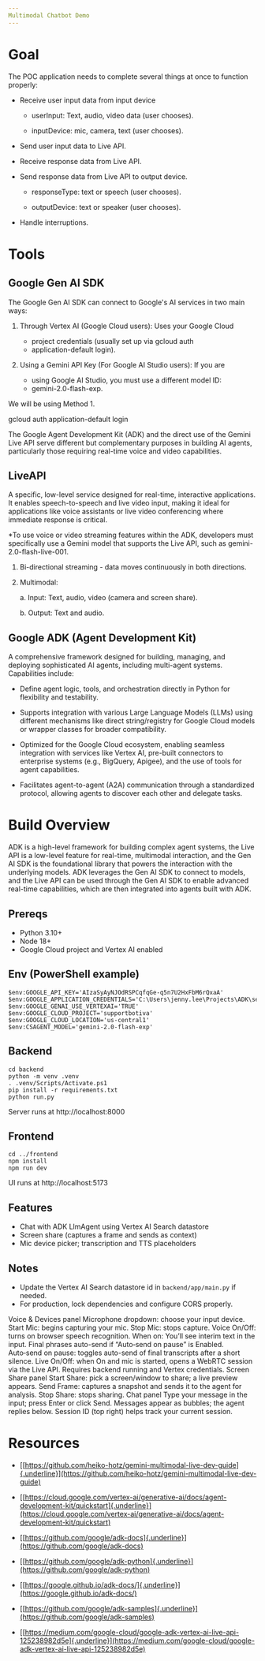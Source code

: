 ```yaml
---
Multimodal Chatbot Demo
---
```


# Goal

The POC application needs to complete several things at once to function
properly:

-   Receive user input data from input device

    -   userInput: Text, audio, video data (user chooses).

    -   inputDevice: mic, camera, text (user chooses).

-   Send user input data to Live API.

-   Receive response data from Live API.

-   Send response data from Live API to output device.

    -   responseType: text or speech (user chooses).

    -   outputDevice: text or speaker (user chooses).

-   Handle interruptions.

# Tools

## Google Gen AI SDK

The Google Gen AI SDK can connect to Google's AI services in two main
ways:

1.  Through Vertex AI (Google Cloud users): Uses your Google Cloud
    - project credentials (usually set up via gcloud auth
    - application-default login).

2.  Using a Gemini API Key (For Google AI Studio users): If you are
    - using Google AI Studio, you must use a different model ID:
    - gemini-2.0-flash-exp.

We will be using Method 1.

gcloud auth application-default login

The Google Agent Development Kit (ADK) and the direct use of the Gemini
Live API serve different but complementary purposes in building AI
agents, particularly those requiring real-time voice and video
capabilities.

## LiveAPI

A specific, low-level service designed for real-time, interactive
applications. It enables speech-to-speech and live video input, making
it ideal for applications like voice assistants or live video
conferencing where immediate response is critical.

\*To use voice or video streaming features within the ADK, developers
must specifically use a Gemini model that supports the Live API, such as
gemini-2.0-flash-live-001.

1.  Bi-directional streaming - data moves continuously in both directions.

2.  Multimodal:

    a.  Input: Text, audio, video (camera and screen share).

    b.  Output: Text and audio.

## Google ADK (Agent Development Kit)

A comprehensive framework designed for building, managing, and deploying
sophisticated AI agents, including multi-agent systems. Capabilities
include:

-   Define agent logic, tools, and orchestration directly in Python for flexibility and testability.

-   Supports integration with various Large Language Models (LLMs) using different mechanisms like direct string/registry for Google Cloud models or wrapper classes for broader compatibility.

-   Optimized for the Google Cloud ecosystem, enabling seamless integration with services like Vertex AI, pre-built connectors to enterprise systems (e.g., BigQuery, Apigee), and the use of tools for agent capabilities.

-   Facilitates agent-to-agent (A2A) communication through a standardized protocol, allowing agents to discover each other and delegate tasks.

# Build Overview

ADK is a high-level framework for building complex agent systems, the
Live API is a low-level feature for real-time, multimodal interaction,
and the Gen AI SDK is the foundational library that powers the
interaction with the underlying models. ADK leverages the Gen AI SDK to
connect to models, and the Live API can be used through the Gen AI SDK
to enable advanced real-time capabilities, which are then integrated
into agents built with ADK.


## Prereqs
- Python 3.10+
- Node 18+
- Google Cloud project and Vertex AI enabled

## Env (PowerShell example)
```
$env:GOOGLE_API_KEY='AIzaSyAyNJOdRSPCqfqGe-q5n7U2HxFbM6rQxaA'
$env:GOOGLE_APPLICATION_CREDENTIALS='C:\Users\jenny.lee\Projects\ADK\serviceKey.json'
$env:GOOGLE_GENAI_USE_VERTEXAI='TRUE'
$env:GOOGLE_CLOUD_PROJECT='supportbotiva'
$env:GOOGLE_CLOUD_LOCATION='us-central1'
$env:CSAGENT_MODEL='gemini-2.0-flash-exp'
```

## Backend
```
cd backend
python -m venv .venv
. .venv/Scripts/Activate.ps1
pip install -r requirements.txt
python run.py
```
Server runs at http://localhost:8000

## Frontend
```
cd ../frontend
npm install
npm run dev
```
UI runs at http://localhost:5173

## Features
- Chat with ADK LlmAgent using Vertex AI Search datastore
- Screen share (captures a frame and sends as context)
- Mic device picker; transcription and TTS placeholders

## Notes
- Update the Vertex AI Search datastore id in `backend/app/main.py` if needed.
- For production, lock dependencies and configure CORS properly.

Voice & Devices panel
Microphone dropdown: choose your input device.
Start Mic: begins capturing your mic. Stop Mic: stops capture.
Voice On/Off: turns on browser speech recognition. When on:
You’ll see interim text in the input.
Final phrases auto-send if “Auto‑send on pause” is Enabled.
Auto‑send on pause: toggles auto-send of final transcripts after a short silence.
Live On/Off: when On and mic is started, opens a WebRTC session via the Live API. Requires backend running and Vertex credentials.
Screen Share panel
Start Share: pick a screen/window to share; a live preview appears.
Send Frame: captures a snapshot and sends it to the agent for analysis.
Stop Share: stops sharing.
Chat panel
Type your message in the input; press Enter or click Send.
Messages appear as bubbles; the agent replies below.
Session ID (top right) helps track your current session.

# Resources

-   [[https://github.com/heiko-hotz/gemini-multimodal-live-dev-guide]{.underline}](https://github.com/heiko-hotz/gemini-multimodal-live-dev-guide)

-   [[https://cloud.google.com/vertex-ai/generative-ai/docs/agent-development-kit/quickstart]{.underline}](https://cloud.google.com/vertex-ai/generative-ai/docs/agent-development-kit/quickstart)

-   [[https://github.com/google/adk-docs]{.underline}](https://github.com/google/adk-docs)

-   [[https://github.com/google/adk-python]{.underline}](https://github.com/google/adk-python)

-   [[https://google.github.io/adk-docs/]{.underline}](https://google.github.io/adk-docs/)

-   [[https://github.com/google/adk-samples]{.underline}](https://github.com/google/adk-samples)

-   [[https://medium.com/google-cloud/google-adk-vertex-ai-live-api-125238982d5e]{.underline}](https://medium.com/google-cloud/google-adk-vertex-ai-live-api-125238982d5e)
